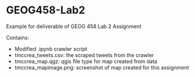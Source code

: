 # GEOG458-Lab2
Example for deliverable of GEOG 458 Lab 2 Assignment

Contains: 

- Modified .ipynb crawler script 
- tmccrea_tweets.csv: the scraped tweets from the crawler
- tmccrea_map.qgz: qgis file type for map created from data 
- tmccrea_mapimage.png: screenshot of map created for this assignment
